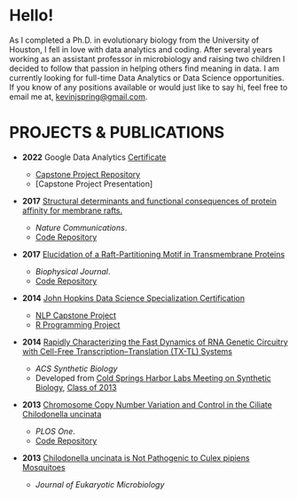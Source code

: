 # Hello!

As I completed a Ph.D. in evolutionary biology from the University of Houston, I fell in love with data analytics and coding. After several years working as an assistant professor in microbiology and raising two children I decided to follow that passion in helping others find meaning in data. I am currently looking for full-time Data Analytics or Data Science opportunities. If you know of any positions available or would just like to say hi, feel free to email me at, [kevinjspring@gmail.com](mailto:kevinjspring@gmail.com).

# PROJECTS & PUBLICATIONS

- **2022** Google Data Analytics [Certificate](https://coursera.org/share/7fa4724233f9167c6ce0d62dea6bebeb)
	- [Capstone Project Repository](https://github.com/kjspring/Google-Analytics-Capstone-Cyclistic-Case-Study)
	- [Capstone Project Presentation]

- **2017** [Structural determinants and functional consequences of protein affinity for membrane rafts.](https://www.nature.com/articles/s41467-017-01328-3)
	- *Nature Communications*. 
	- [Code Repository](https://github.com/kjspring/GPMV-detect-and-quantify)

- **2017** [Elucidation of a Raft-Partitioning Motif in Transmembrane Proteins](http://dx.doi.org/10.1016/j.bpj.2014.11.3051)
	- *Biophysical Journal*. 
	- [Code Repository](https://github.com/kjspring/GPMV-detect-and-quantify)

- **2014** [John Hopkins Data Science Specialization Certification](/assets/img/'Coursera_Certificate_4ZJ8z4nkEe936825.pdf')
	- [NLP Capstone Project](https://stochastic.shinyapps.io/PredictionApp)
	- [R Programming Project](https://stochastic.shinyapps.io/dataDevProj)

- **2014** [Rapidly Characterizing the Fast Dynamics of RNA Genetic Circuitry with Cell-Free Transcription–Translation (TX-TL) Systems](http://pubs.acs.org/doi/abs/10.1021/sb400206c)
	- *ACS Synthetic Biology*
	- Developed from [Cold Springs Harbor Labs Meeting on Synthetic Biology](https://meetings.cshl.edu/courses.aspx?course=c-synbio&year=20), [Class of 2013](https://meetings.cshl.edu/alumni.aspx?course=C-SYNBIO&year=18)

- **2013** [Chromosome Copy Number Variation and Control in the Ciliate Chilodonella uncinata](http://journals.plos.org/plosone/article?id=10.1371/journal.pone.0056413)
	- *PLOS One*. 
	- [Code Repository](https://github.com/kjspring/Amitosis-Simulation)

- **2013** [Chilodonella uncinata is Not Pathogenic to Culex pipiens Mosquitoes](http://onlinelibrary.wiley.com/doi/10.1111/jeu.12028/abstract;jsessionid=6094B956BDEFACFB98A3B24359285DF6.f03t03)
	- *Journal of Eukaryotic Microbiology*